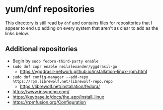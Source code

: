 # yum/dnf repositories

This directory is still read by `dnf` and contains files for repositories
that I appear to end up adding on every system that aren't as clear to add
as the links below.

## Additional repositories

- Begin by `sudo fedora-third-party enable`
- `sudo dnf copr enable neilalexander/yggdrasil-go`
  - https://yggdrasil-network.github.io/installation-linux-rpm.html
- `sudo dnf config-manager --add-repo https://rpm.librewolf.net/librewolf-repo.repo`
  - https://librewolf.net/installation/fedora/
- https://www.insynchq.com/
- https://keybase.io/docs/the_app/install_linux
- https://rpmfusion.org/Configuration

